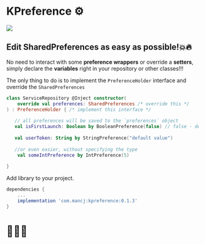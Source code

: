 # KPreference ⚙️
 <a href='https://bintray.com/mancj/maven/kpreference/_latestVersion'><img src='https://api.bintray.com/packages/mancj/maven/kpreference/images/download.svg'></a>


**Edit SharedPreferences as easy as possible!💥🔥**
---
No need to interact with some **preference wrappers** or override a **setters**, simply declare 
the **variables** right in your repository or other classes!!!

The only thing to do is to implement the `PreferenceHolder` 
interface and override the `SharedPreferences`

```kotlin
class ServiceRepository @Inject constructor(
    override val preferences: SharedPreferences /* override this */
) : PreferenceHolder { /* implement this interface */
   
   // all preferences will be saved to the `preferences` object 
   val isFirstLaunch: Boolean by BooleanPreference(false) // false - default value
  
   val userToken: String by StringPreference("default value")
   
   //or even easier, without specifying the type
    val someIntPreference by IntPreference(5)
    
}
```

Add library to your project. 
```gradle
dependencies {
    ...
    implementation 'com.mancj:kpreference:0.1.3'
}
```

# 🤩🤩🤩

